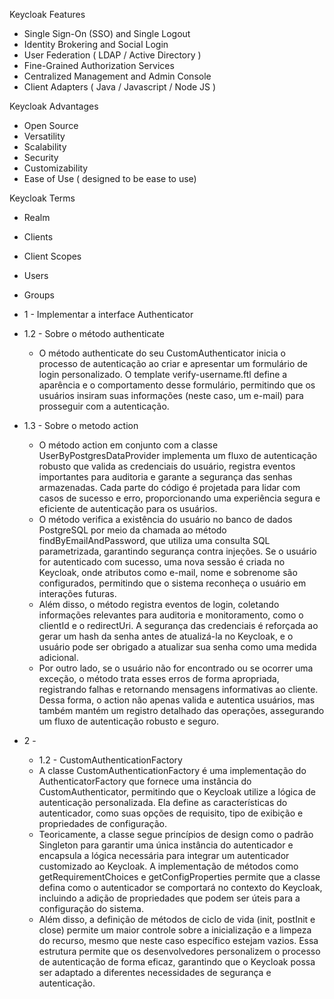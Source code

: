 Keycloak Features
- Single Sign-On (SSO) and Single Logout
- Identity Brokering and Social Login
- User Federation ( LDAP / Active Directory )
- Fine-Grained Authorization Services 
- Centralized Management and Admin Console
- Client Adapters ( Java / Javascript / Node JS )

Keycloak Advantages
- Open Source
- Versatility
- Scalability
- Security
- Customizability
- Ease of Use ( designed to be ease to use)

Keycloak Terms
- Realm
- Clients
- Client Scopes
- Users
- Groups

- 1 - Implementar a interface Authenticator
- 1.2 - Sobre o método authenticate
    - O método authenticate do seu CustomAuthenticator inicia o processo de autenticação ao criar e apresentar um formulário de login personalizado. O template verify-username.ftl define a aparência e o comportamento desse formulário, permitindo que os usuários insiram suas informações (neste caso, um e-mail) para prosseguir com a autenticação.
- 1.3 - Sobre o metodo action
  - O método action em conjunto com a classe UserByPostgresDataProvider implementa um fluxo de autenticação robusto que valida as credenciais do usuário, registra eventos importantes para auditoria e garante a segurança das senhas armazenadas. Cada parte do código é projetada para lidar com casos de sucesso e erro, proporcionando uma experiência segura e eficiente de autenticação para os usuários.
  - O método verifica a existência do usuário no banco de dados PostgreSQL por meio da chamada ao método findByEmailAndPassword, que utiliza uma consulta SQL parametrizada, garantindo segurança contra injeções. Se o usuário for autenticado com sucesso, uma nova sessão é criada no Keycloak, onde atributos como e-mail, nome e sobrenome são configurados, permitindo que o sistema reconheça o usuário em interações futuras.
  - Além disso, o método registra eventos de login, coletando informações relevantes para auditoria e monitoramento, como o clientId e o redirectUri. A segurança das credenciais é reforçada ao gerar um hash da senha antes de atualizá-la no Keycloak, e o usuário pode ser obrigado a atualizar sua senha como uma medida adicional. 
  - Por outro lado, se o usuário não for encontrado ou se ocorrer uma exceção, o método trata esses erros de forma apropriada, registrando falhas e retornando mensagens informativas ao cliente. Dessa forma, o action não apenas valida e autentica usuários, mas também mantém um registro detalhado das operações, assegurando um fluxo de autenticação robusto e seguro.

- 2 - 
  - 1.2 - CustomAuthenticationFactory
  - A classe CustomAuthenticationFactory é uma implementação do AuthenticatorFactory que fornece uma instância do CustomAuthenticator, permitindo que o Keycloak utilize a lógica de autenticação personalizada. Ela define as características do autenticador, como suas opções de requisito, tipo de exibição e propriedades de configuração.
  - Teoricamente, a classe segue princípios de design como o padrão Singleton para garantir uma única instância do autenticador e encapsula a lógica necessária para integrar um autenticador customizado ao Keycloak. A implementação de métodos como getRequirementChoices e getConfigProperties permite que a classe defina como o autenticador se comportará no contexto do Keycloak, incluindo a adição de propriedades que podem ser úteis para a configuração do sistema.
  - Além disso, a definição de métodos de ciclo de vida (init, postInit e close) permite um maior controle sobre a inicialização e a limpeza do recurso, mesmo que neste caso específico estejam vazios. Essa estrutura permite que os desenvolvedores personalizem o processo de autenticação de forma eficaz, garantindo que o Keycloak possa ser adaptado a diferentes necessidades de segurança e autenticação.
